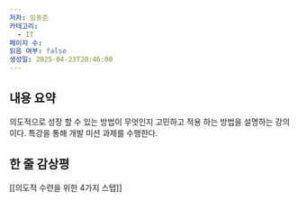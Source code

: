 ```yaml
---
저자: 임동준
카테고리:
  - IT
페이지 수: 
읽음 여부: false
생성일: 2025-04-23T20:46:00
---
```

## 내용 요약
의도적으로 성장 할 수 있는 방법이 무엇인지 고민하고 적용 하는 방법을 설명하는 강의이다.
특강을 통해 개발 미션 과제를 수행한다.
## 한 줄 감상평

[[의도적 수련을 위한 4가지 스텝]]


